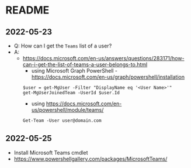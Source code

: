 # README

## 2022-05-23

- Q: How can I get the `Teams` list of a user?
- A:
  - https://docs.microsoft.com/en-us/answers/questions/283171/how-can-i-get-the-list-of-teams-a-user-belongs-to.html
    - using Microsoft Graph PowerShell - https://docs.microsoft.com/en-us/graph/powershell/installation
    ```
    $user = get-MgUser -Filter "DisplayName eq '<User Name>'"
    get-MgUserJoinedTeam -UserId $user.Id
    ```
    - using  https://docs.microsoft.com/en-us/powershell/module/teams/
    ```
    Get-Team -User user@domain.com
    ```

## 2022-05-25

- Install Microsoft Teams cmdlet
- https://www.powershellgallery.com/packages/MicrosoftTeams/